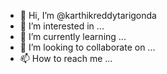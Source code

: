 - 👋 Hi, I’m @karthikreddytarigonda
- 👀 I’m interested in ...
- 🌱 I’m currently learning ...
- 💞️ I’m looking to collaborate on ...
- 📫 How to reach me ...

<!---
karthikreddytarigonda/karthikreddytarigonda is a ✨ special ✨ repository because its `README.md` (this file) appears on your GitHub profile.
You can click the Preview link to take a look at your changes.
--->

